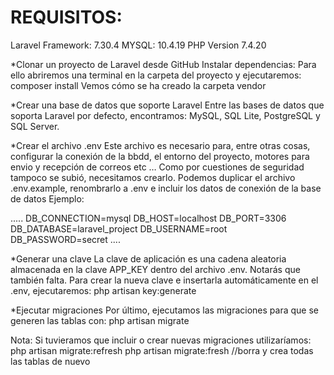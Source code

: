 <h1>REQUISITOS:</h1>
Laravel Framework: 7.30.4
MYSQL: 10.4.19
PHP Version 7.4.20

*Clonar un proyecto de Laravel desde GitHub
Instalar dependencias:
Para ello abriremos una terminal en la carpeta del proyecto y ejecutaremos: composer install
Vemos cómo se ha creado la carpeta vendor

*Crear una base de datos que soporte Laravel
Entre las bases de datos que soporta Laravel por defecto, encontramos: MySQL, SQL Lite, PostgreSQL y SQL Server.

*Crear el archivo .env
Este archivo es necesario para, entre otras cosas, configurar la conexión de la bbdd, el entorno del proyecto, motores para envio y recepción de correos etc …
Como por cuestiones de seguridad tampoco se subió, necesitamos crearlo.
Podemos duplicar el archivo .env.example, renombrarlo a .env e incluir los datos de conexión de la base de datos
Ejemplo:

..... 
DB_CONNECTION=mysql
DB_HOST=localhost
DB_PORT=3306
DB_DATABASE=laravel_project
DB_USERNAME=root
DB_PASSWORD=secret
....

*Generar una clave
La clave de aplicación es una cadena aleatoria almacenada en la clave APP_KEY dentro del archivo .env. Notarás que también falta.
Para crear la nueva clave e insertarla automáticamente en el .env, ejecutaremos:
php artisan key:generate

*Ejecutar migraciones
Por último, ejecutamos las migraciones para que se generen las tablas con:
php artisan migrate

Nota:
Si tuvieramos que incluir o crear nuevas migraciones utilizaríamos:
php artisan migrate:refresh 
php artisan migrate:fresh  //borra y crea todas las tablas de nuevo
